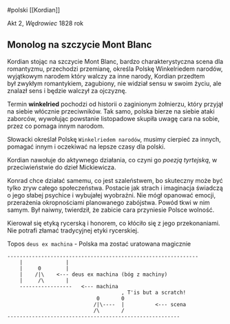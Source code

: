 #polski 
[[Kordian]]

Akt 2, *Wędrowiec*
1828 rok

## Monolog na szczycie Mont Blanc
Kordian stojąc na szczycie Mont Blanc, bardzo charakterystyczna scena dla romantyzmu, przechodzi przemianę, określa Polskę Winkelriedem narodów, wyjątkowym narodem który walczy za inne narody, Kordian przedtem był zwykłym romantykiem, zagubiony, nie widział sensu w swoim życiu, ale znalazł sens i będzie walczył za ojczyznę.

Termin **winkelried** pochodzi od historii o zaginionym żołnierzu, który przyjął na siebie włócznie przeciwników. Tak samo, polska bierze na siebie ataki zaborców, wywołując powstanie listopadowe skupiła uwagę cara na sobie, przez co pomaga innym narodom.

Słowacki określał Polskę `Winkelriedem narodów`, musimy cierpieć za innych, pomagać innym i oczekiwać na lepsze czasy dla polski.

Kordian nawołuje do aktywnego działania, co czyni go *poezją tyrtejską*, w przeciwieństwie do dzieł Mickiewicza.

Konrad chce działać samemu, co jest szaleństwem, bo skuteczny może być tylko zryw całego społeczeństwa. Postacie jak strach i imaginacja świadczą o jego słabej psychice i wybujałej wyobraźni. Nie mógł opanować emocji, przerażenia okropnościami planowanego zabójstwa. Powód tkwi w nim samym. Był naiwny, twierdził, że zabicie cara przyniesie Polsce wolność.

Kierował się etyką rycerską i honorem, co kłóciło się z jego przekonaniami. Nie potrafi złamać tradycyjnej etyki rycerskiej.

Topos `deus ex machina` - Polska ma zostać uratowana magicznie
```
--------------------------------------------------------------
    |              |
    |     0        |    
    |    /|\    <--- deus ex machina (bóg z machiny)
    |     /\       |
    -----------------   <--- machina
                                     , T'is but a scratch!
                             0       0
                            /|\----  |          <--- scena
                            /\       /
--------------------------------------------------------
```